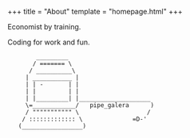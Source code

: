 +++
title = "About"
template = "homepage.html"
+++


Economist by training.

Coding for work and fun.

```
        _________
       / ======= \
      / __________\
     | ___________ |
     | | -       | |
     | |         | |
     | |_________| |____________________
     \=____________/   pipe_galera      )
     / """"""""""" \                   /
    / ::::::::::::: \              =D-'
   (_________________)

```
